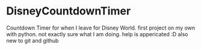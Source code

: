 # DisneyCountdownTimer
Countdown Timer for when I leave for Disney World.
first project on my own with python.
not exactly sure what I am doing. help is appericated :D
also new to git and github
